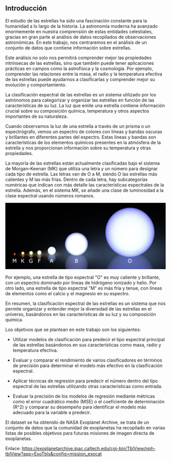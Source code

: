 ## **Introducción**

El estudio de las estrellas ha sido una fascinación constante para la humanidad a lo largo de la historia. La astronomía moderna ha avanzado enormemente en nuestra comprensión de estas entidades celestiales, gracias en gran parte al análisis de datos recopilados de observaciones astronómicas. En este trabajo, nos centraremos en el análisis de un conjunto de datos que contiene información sobre estrellas.

Este análisis no solo nos permitirá comprender mejor las propiedades intrínsecas de las estrellas, sino que también puede tener aplicaciones prácticas en campos como la astrofísica y la cosmología. Por ejemplo, comprender las relaciones entre la masa, el radio y la temperatura efectiva de las estrellas puede ayudarnos a clasificarlas y comprender mejor su evolución y comportamiento.

La clasificación espectral de las estrellas es un sistema utilizado por los astrónomos para categorizar y organizar las estrellas en función de las características de su luz. La luz que emite una estrella contiene información crucial sobre su composición química, temperatura y otros aspectos importantes de su naturaleza.

Cuando observamos la luz de una estrella a través de un prisma o un espectrógrafo, vemos un espectro de colores con líneas y bandas oscuras y brillantes en diferentes partes del espectro. Estas líneas y bandas son características de los elementos químicos presentes en la atmósfera de la estrella y nos proporcionan información sobre su temperatura y otras propiedades.

La mayoría de las estrellas están actualmente clasificadas bajo el sistema de Morgan–Keenan (MK) que utiliza una letra y un número para designar cada tipo de estrella. Las letras van de O a M, siendo O las estrellas más calientes y M las más frías. Dentro de cada letra, hay subcategorías numéricas que indican con más detalle las características espectrales de la estrella. Además, en el sistema MK, se añade una clase de luminosidad a la clase espectral usando números romanos.

![Tipo Espectral](image/TE.jpg) 

Por ejemplo, una estrella de tipo espectral "O" es muy caliente y brillante, con un espectro dominado por líneas de hidrógeno ionizado y helio. Por otro lado, una estrella de tipo espectral "M" es más fría y tenue, con líneas de elementos como el calcio y el magnesio en su espectro.

En resumen, la clasificación espectral de las estrellas es un sistema que nos permite organizar y entender mejor la diversidad de las estrellas en el universo, basándonos en las características de su luz y su composición química.


Los objetivos que se plantean en este trabajo son los siguientes:

* Utilizar modelos de clasificación para predecir el tipo espectral principal de las estrellas basándonos en sus características como masa, radio y temperatura efectiva.

* Evaluar y comparar el rendimiento de varios clasificadores en términos de precisión para determinar el modelo más efectivo en la clasificación espectral.

* Aplicar técnicas de regresión para predecir el número dentro del tipo espectral de las estrellas utilizando otras características como entrada.

* Evaluar la precisión de los modelos de regresión mediante métricas como el error cuadrático medio (MSE) o el coeficiente de determinación (R^2) y comparar su desempeño para identificar el modelo más adecuado para la variable a predecir.




El dataset se ha obtenido de NASA Exoplanet Archive, se trata de un conjunto de datos que la comunidad de exoplanetas ha recopilado en varias listas de posibles objetivos para futuras misiones de imagen directa de exoplanetas.

Enlace: https://exoplanetarchive.ipac.caltech.edu/cgi-bin/TblView/nph-tblView?app=ExoTbls&config=mission_exocat

